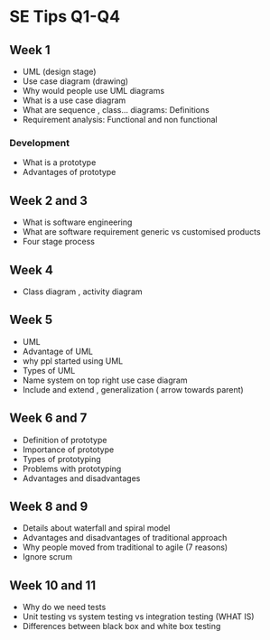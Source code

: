 # SE Tips Q1-Q4
## Week 1
* UML (design stage)
* Use case diagram (drawing)
* Why would people use UML diagrams
* What is a use case diagram
* What are sequence , class... diagrams: Definitions
* Requirement analysis: Functional and non functional

### Development
* What is a prototype
* Advantages of prototype

## Week 2 and 3
* What is software engineering
* What are software requirement
generic vs customised products 
* Four stage process

## Week 4
- Class diagram , activity diagram

## Week 5
* UML
* Advantage of UML
* why ppl started using UML
* Types of UML 
* Name system on top right use case diagram
* Include and extend , generalization ( arrow towards parent)

## Week 6 and 7
* Definition of prototype
* Importance of prototype
* Types of prototyping
* Problems with prototyping
* Advantages and disadvantages

## Week 8 and 9
* Details about waterfall and spiral model
* Advantages and disadvantages of traditional approach
* Why people moved from traditional to agile (7 reasons)
* Ignore scrum

## Week 10 and 11
* Why do we need tests
* Unit testing vs system testing vs integration testing (WHAT IS)
* Differences between black box and white box testing